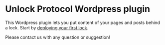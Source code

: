 # Unlock Protocol Wordpress plugin

This Wordpress plugin lets you put content of your pages and posts behind a lock.
Start by [deploying your first lock](https://unlock-protocol.com/blog/create-first-lock/).

Please contact us with any question or suggestion!
